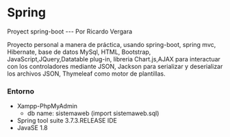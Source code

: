# Spring
Proyect spring-boot --- Por Ricardo Vergara

Proyecto personal a manera de práctica, usando spring-boot, spring mvc, Hibernate, base de datos MySql, HTML, Bootstrap,
JavaScript,JQuery,Datatable plug-in, libreria Chart.js,AJAX para interactuar con los controladores mediante JSON, 
Jackson para serializar y deserializar los archivos JSON, Thymeleaf como motor de plantillas.


### Entorno
- Xampp-PhpMyAdmin
    - db name: sistemaweb (import sistemaweb.sql)
- Spring tool suite 3.7.3.RELEASE IDE
- JavaSE 1.8
